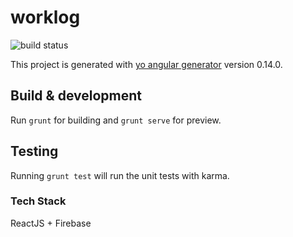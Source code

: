 # worklog

![build status](https://travis-ci.com/jiafangtao/worklog.svg?branch=master)

This project is generated with [yo angular generator](https://github.com/yeoman/generator-angular)
version 0.14.0.

## Build & development

Run `grunt` for building and `grunt serve` for preview.

## Testing

Running `grunt test` will run the unit tests with karma.


### Tech Stack
ReactJS + Firebase

